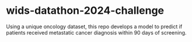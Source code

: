 # wids-datathon-2024-challenge
 Using a unique oncology dataset, this repo develops a model to predict if patients received metastatic cancer diagnosis within 90 days of screening.
